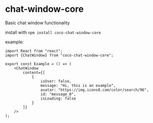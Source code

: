 # chat-window-core

Basic chat window functionality

install with ```npm install coco-chat-window-core```

example:
```
import React from "react";
import {ChatWindow} from "coco-chat-window-core";

export const Example = () => (
    <ChatWindow
        content={[
            {
                isUser: false,
                message: "Hi, this is an example",
                avatar: "https://img.icons8.com/color/search/96",
                id: "message_0",
                isLoading: false
            }
        ]}
    />
);


```
